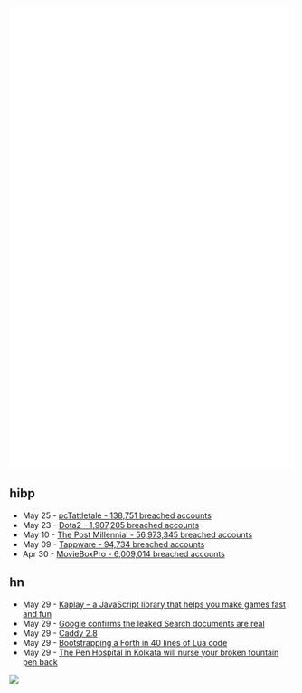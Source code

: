 ![Metrics](https://raw.githubusercontent.com/phixion/phixion/master/metrics.svg)

## hibp

<!--
for https://github.com/phixion/phixion/blob/main/.github/workflows/feeds.yml
-->
<!--START_SECTION:haveibeenpwnd-->
- May 25 - [pcTattletale - 138,751 breached accounts](https://haveibeenpwned.com/PwnedWebsites#pcTattletale)
- May 23 - [Dota2 - 1,907,205 breached accounts](https://haveibeenpwned.com/PwnedWebsites#Dota2)
- May 10 - [The Post Millennial - 56,973,345 breached accounts](https://haveibeenpwned.com/PwnedWebsites#ThePostMillennial)
- May 09 - [Tappware - 94,734 breached accounts](https://haveibeenpwned.com/PwnedWebsites#Tappware)
- Apr 30 - [MovieBoxPro - 6,009,014 breached accounts](https://haveibeenpwned.com/PwnedWebsites#MovieBoxPro)
<!--END_SECTION:haveibeenpwnd-->

## hn

<!--
for https://github.com/phixion/phixion/blob/main/.github/workflows/feeds.yml
-->
<!--START_SECTION:hn-->
- May 29 - [Kaplay – a JavaScript library that helps you make games fast and fun](https://kaplayjs.com/kaplayjs.com)
- May 29 - [Google confirms the leaked Search documents are real](https://www.theverge.com/2024/5/29/24167407/google-search-algorithm-documents-leak-confirmation)
- May 29 - [Caddy 2.8](https://github.com/caddyserver/caddy/releases/tag/v2.8.0)
- May 29 - [Bootstrapping a Forth in 40 lines of Lua code](http://angg.twu.net/miniforth-article.html)
- May 29 - [The Pen Hospital in Kolkata will nurse your broken fountain pen back](https://www.vogue.in/content/pen-hospital-in-kolkata-will-nurse-your-broken-fountain-pen-back-to-health)
<!--END_SECTION:hn-->

<!--
for https://yhype.me
-->
![](https://hit.yhype.me/github/profile?user_id=13013670)
